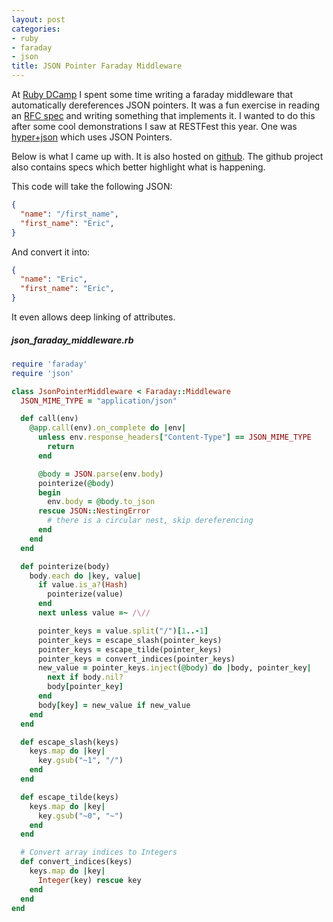 ```yaml
---
layout: post
categories:
- ruby
- faraday
- json
title: JSON Pointer Faraday Middleware
---
```


At [Ruby DCamp][rubydcamp] I spent some time writing a faraday middleware that  automatically dereferences JSON pointers. It was a fun exercise in reading an [RFC spec][rfc] and writing something that implements it. I wanted to do this after some cool demonstrations I saw at RESTFest this year. One was [hyper+json][hyperjson] which uses JSON Pointers.

Below is what I came up with. It is also hosted on  [github][faraday_json_pointers]. The github project also contains specs which better highlight what is happening.

This code will take the following JSON:

```json
{
  "name": "/first_name",
  "first_name": "Eric",
}
```

And convert it into:

```json
{
  "name": "Eric",
  "first_name": "Eric",
}
```

It even allows deep linking of attributes.


##### json_faraday_middleware.rb

```ruby
require 'faraday'
require 'json'

class JsonPointerMiddleware < Faraday::Middleware
  JSON_MIME_TYPE = "application/json"

  def call(env)
    @app.call(env).on_complete do |env|
      unless env.response_headers["Content-Type"] == JSON_MIME_TYPE
        return
      end

      @body = JSON.parse(env.body)
      pointerize(@body)
      begin
        env.body = @body.to_json
      rescue JSON::NestingError
        # there is a circular nest, skip dereferencing
      end
    end
  end

  def pointerize(body)
    body.each do |key, value|
      if value.is_a?(Hash)
        pointerize(value)
      end
      next unless value =~ /\//

      pointer_keys = value.split("/")[1..-1]
      pointer_keys = escape_slash(pointer_keys)
      pointer_keys = escape_tilde(pointer_keys)
      pointer_keys = convert_indices(pointer_keys)
      new_value = pointer_keys.inject(@body) do |body, pointer_key|
        next if body.nil?
        body[pointer_key]
      end
      body[key] = new_value if new_value
    end
  end

  def escape_slash(keys)
    keys.map do |key|
      key.gsub("~1", "/")
    end
  end

  def escape_tilde(keys)
    keys.map do |key|
      key.gsub("~0", "~")
    end
  end

  # Convert array indices to Integers
  def convert_indices(keys)
    keys.map do |key|
      Integer(key) rescue key
    end
  end
end
```

[rubydcamp]: http://rubydcamp.org/
[hyperjson]: https://github.com/hypergroup/hyper-json
[rfc]: http://tools.ietf.org/html/rfc6901
[faraday_json_pointers]: https://github.com/oestrich/faraday_json_pointers
